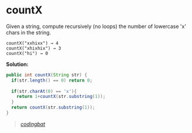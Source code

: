 # countX

Given a string, compute recursively (no loops) the number of lowercase 'x' chars in the string.

```
countX("xxhixx") → 4
countX("xhixhix") → 3
countX("hi") → 0
```

**Solution:**

```java
public int countX(String str) {
  if(str.length() == 0) return 0;
  
  if(str.charAt(0) == 'x'){
    return 1+countX(str.substring(1));
  }
  return countX(str.substring(1));
}
```

> _[codingbat](https://codingbat.com/prob/p170371)_